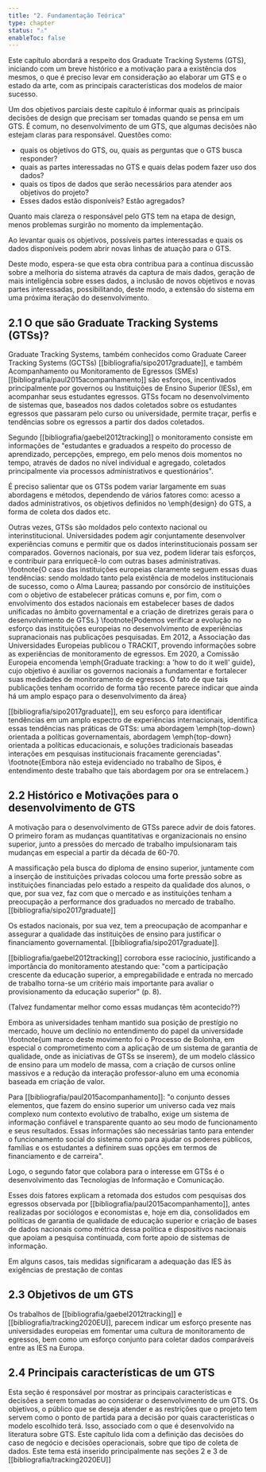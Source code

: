 ```yaml
---
title: "2. Fundamentação Teórica"
type: chapter
status: "⚠️"
enableToc: false
---
```

Este capítulo abordará a respeito  dos Graduate Tracking Systems (GTS), iniciando com um breve histórico e a motivação para a existência dos mesmos, o que é preciso levar em consideração ao elaborar um GTS e o estado da arte, com as principais características dos modelos de maior sucesso.

Um dos objetivos parciais deste capítulo é informar quais as principais decisões de design que precisam ser tomadas quando se pensa em um GTS. É comum, no desenvolvimento de um GTS, que algumas decisões não estejam claras para responsável. Questões como:

- quais os objetivos do GTS, ou, quais as perguntas que o GTS busca responder?
- quais as partes interessadas no GTS e quais delas podem fazer uso dos dados?
- quais os tipos de dados que serão necessários para atender aos objetivos do projeto?
- Esses dados estão disponíveis? Estão agregados?

Quanto mais clareza o responsável pelo GTS tem na etapa de design, menos problemas surgirão no momento da implementação.

Ao levantar quais os objetivos, possíveis partes interessadas e quais os dados disponíveis podem abrir novas linhas de atuação para o GTS.

Deste modo, espera-se que esta obra contribua para a contínua discussão sobre a melhoria do sistema através da captura de mais dados, geração de mais inteligência sobre esses dados, a inclusão de novos objetivos e novas partes interessadas, possibilitando, deste modo, a extensão do sistema em uma próxima iteração do desenvolvimento.

## 2.1 O que são Graduate Tracking Systems (GTSs)?

Graduate Tracking Systems, também conhecidos como Graduate Career Tracking Systems (GCTSs) [[bibliografia/sipo2017graduate]], e também Acompanhamento ou Monitoramento de Egressos (SMEs) [[bibliografia/paul2015acompanhamento]] são esforços, incentivados principalmente por governos ou Instituições de Ensino Superior (IESs), em acompanhar seus estudantes egressos. GTSs focam no desenvolvimento de sistemas que, baseados nos dados coletados sobre os estudantes egressos que passaram pelo curso ou universidade, permite traçar, perfis e tendências sobre os egressos a partir dos dados coletados.

Segundo [[bibliografia/gaebel2012tracking]] o monitoramento consiste em informações de "estudantes e graduados a respeito do processo de aprendizado, percepções, emprego, em pelo menos dois momentos no tempo, através de dados no nível individual e agregado, coletados principalmente via processos administrativos e questionários".

É preciso salientar que os GTSs podem variar largamente em suas abordagens e métodos, dependendo de vários fatores como: acesso a dados administrativos, os objetivos definidos no \emph{design} do GTS, a forma de coleta dos dados etc.

Outras vezes, GTSs são moldados pelo contexto nacional ou interinstitucional. Universidades podem agir conjuntamente desenvolver experiências comuns e permitir que os dados interinstitucionais possam ser comparados. Governos nacionais, por sua vez, podem liderar tais esforços, e contribuir para enriquecê-lo com outras bases administrativas. \footnote{O caso das instituições europeias claramente seguem essas duas tendências: sendo moldado tanto pela existência de modelos institucionais de sucesso, como o Alma Laurea; passando por consórcio de instituições com o objetivo de estabelecer práticas comuns e, por fim, com o envolvimento dos estados nacionais em estabelecer bases de dados unificadas no âmbito governamental e a criação de diretrizes gerais para o desenvolvimento de GTSs.} \footnote{Podemos verificar a evolução no esforço das instituições europeias no desenvolvimento de experiências supranacionais nas publicações pesquisadas. Em 2012, a Associação das Universidades Europeias publicou o TRACKIT, provendo informações sobre as experiências de monitoramento de egressos. Em 2020, a Comissão Europeia encomenda \emph{Graduate tracking: a 'how to do it well' guide}, cujo objetivo é auxiliar os governos nacionais a fundamentar e fortalecer suas medidades de monitoramento de egressos. O fato de que tais publicações tenham ocorrido de forma tão recente parece indicar que ainda há um amplo espaço para o desenvolvimento da área}

[[bibliografia/sipo2017graduate]], em seu esforço para identificar tendências em um amplo espectro de experiências internacionais, identifica essas tendências nas práticas de GTSs: uma abordagem \emph{top-down} orientada a políticas governamentais, abordagem  \emph{top-down} orientada a políticas educacionais, e soluções tradicionais baseadas interações em pesquisas institucionais fracamente gerenciadas". \footnote{Embora não esteja evidenciado no trabalho de Sipos, é entendimento deste trabalho que tais abordagem por ora se entrelacem.}


## 2.2 Histórico e Motivações para o desenvolvimento de GTS

A motivação para o desenvolvimento de GTSs parece advir de dois fatores. O primeiro foram as mudanças quantitativas e organizacionais no ensino superior, junto a pressões do mercado de trabalho impulsionaram tais mudanças em especial a partir da década de 60-70.

A massificação pela busca do diploma de ensino superior, juntamente com a inserção de instituições privadas colocou uma forte pressão sobre as instituições financiadas pelo estado a respeito da qualidade dos alunos, o que, por sua vez, faz com que o mercado e as instituições tenham a preocupação a performance dos graduados no mercado de trabalho. [[bibliografia/sipo2017graduate]]

Os estados nacionais, por sua vez, tem a preocupação de acompanhar e assegurar a qualidade das instituições de ensino para justificar o financiamento governamental. [[bibliografia/sipo2017graduate]].

[[bibliografia/gaebel2012tracking]] corrobora esse raciocínio, justificando a importância do monitoramento atestando que: "com a participação crescente da educação superior, a empregabilidade e entrada no mercado de trabalho torna-se um critério mais importante para avaliar o provisionamento da educação superior" (p. 8).


(Talvez fundamentar melhor como essas mudanças têm acontecido??)

Embora as universidades tenham mantido sua posição de prestígio no mercado, houve um declínio no entendimento do papel da universidade \footnote{um marco deste movimento foi o Processo de Bolonha, em especial o comprometimento com a aplicação de um sistema de garantia de qualidade, onde as iniciativas de GTSs se inserem}, de um modelo clássico de ensino para um modelo de massa, com a criação de cursos online massivos e a redução da interação professor-aluno em uma economia baseada em criação de valor.


Para [[bibliografia/paul2015acompanhamento]]: "o conjunto desses elementos, que fazem do ensino superior um universo cada vez mais complexo num contexto evolutivo de trabalho, exige um sistema de informação confiável e transparente quanto ao seu modo de funcionamento e seus resultados. Essas informações são necessárias tanto para entender o funcionamento social do sistema como para ajudar os poderes públicos, famílias e os estudantes a definirem suas opções em termos de financiamento e de carreira".

Logo, o segundo fator que colabora para o interesse em GTSs é o desenvolvimento das Tecnologias de Informação e Comunicação. 

Esses dois fatores explicam a retomada dos estudos com pesquisas dos egressos observada por [[bibliografia/paul2015acompanhamento]], antes realizadas por sociólogos e economistas e, hoje em dia, consolidados em políticas de garantia de qualidade de educação superior e criação de bases de dados nacionais como métrica dessa política e dispositivos nacionais que apoiam a pesquisa continuada, com forte apoio de sistemas de informação. 

Em alguns casos, tais medidas significaram a adequação das IES às exigências de prestação de contas 


## 2.3 Objetivos de um GTS

Os trabalhos de [[bibliografia/gaebel2012tracking]] e [[bibliografia/tracking2020EU]], parecem indicar um esforço presente nas universidades europeias em fomentar uma cultura de monitoramento de egressos, bem como um esforço conjunto para coletar dados comparáveis entre as IES na Europa.

## 2.4 Principais características de um GTS

Esta seção é responsável por mostrar as principais características e decisões a serem tomadas ao considerar o desenvolvimento de um GTS. Os objetivos, o público que se deseja atender e as restrições que o projeto tem servem como o ponto de partida para a decisão por quais características o modelo escolhido terá. Isso, associado com o que é desenvolvido na literatura sobre GTS. Este capítulo lida com a definição das decisões do caso de negócio e decisões operacionais, sobre que tipo de coleta de dados. Este tema está inserido principalmente nas seções 2 e 3 de [[bibliografia/tracking2020EU]]